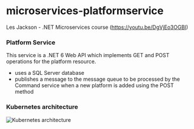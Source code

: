 # microservices-platformservice

Les Jackson - .NET Microservices course (https://youtu.be/DgVjEo3OGBI)

### Platform Service
This service is a .NET 6 Web API which implements GET and POST operations for the platform resource.
* uses a SQL Server database
* publishes a message to the message queue to be processed by the Command service when a new platform is added using the POST method

### Kubernetes architecture

![Kubernetes architecture](https://user-images.githubusercontent.com/62215591/188326182-557c9b75-7c5c-4a4e-b837-f39f42a95c01.png)
